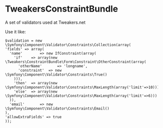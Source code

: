 TweakersConstraintBundle
========================

A set of validators used at Tweakers.net

Use it like:

    $validation = new \Symfony\Component\Validator\Constraints\Collection(array(
    'fields' => array(
      'name'		=> new IfConstraint(array(
        'if'	=> array(new \Tweakers\ConstraintBundle\Form\Constraint\OtherConstraint(array(
          'otherName'		=> 'longname',
          'constraint'	=> new \Symfony\Component\Validator\Constraints\True()
        ))),
        'then'	=> array(new \Symfony\Component\Validator\Constraints\MaxLength(array('limit'=>10))),
        'else'	=> array(new \Symfony\Component\Validator\Constraints\MaxLength(array('limit'=>6)))
      )),
      'email'		=> new \Symfony\Component\Validator\Constraints\Email()
    ),
    'allowExtraFields' => true
    ));